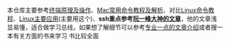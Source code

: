 本仓库主要参考[终端原理及操作](https://www.hanleylee.com/usage-of-terminal.html)、[Mac常用命令教程及解析](https://www.xiebruce.top/809.html#root-3)、对比[Linux命令教程](https://learnku.com/server/wikis/36491)、[Linux主要应用](https://ccstudio.com.cn/linux/part1/remote.html)(主要用这个)、**ssh重点参考[阮一峰大神的文章](https://wangdoc.com/ssh/client.html)**，他的文章浅显易懂，适合做学习总线，如果想了解细节可以参考[专业一点的文章介绍](https://ccstudio.com.cn/linux/part1/remote.html)或者搜一本有关方面的书来学习 书比较全面

